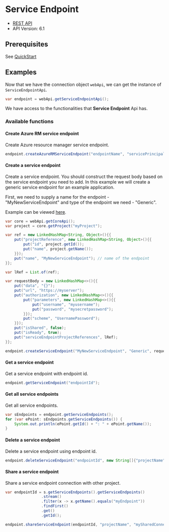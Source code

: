 # Service Endpoint

- [REST API](https://docs.microsoft.com/en-us/rest/api/azure/devops/serviceendpoint/endpoints?view=azure-devops-rest-6.1)
- API Version: 6.1

## Prerequisites

See [QuickStart](quickstart.md)

## Examples

Now that we have the connection object `webApi`, we can get the instance of `ServiceEndpointApi`.

```java
var endpoint = webApi.getServiceEndpointApi();
```

We have access to the functionalities that **Service Endpoint** Api has.

### Available functions

#### Create Azure RM service endpoint

Create Azure resource manager service endpoint.

```java
endpoint.createAzureRMServiceEndpoint("endpointName", "servicePrincipalId", "servicePrincipalKey", "tenantId", "subscriptionId", "subscriptionName");
```

#### Create a service endpoint

Create a service endpoint. You should construct the request body based on the service endpoint you need to add. In this example we will create a generic service
endpoint for an example application.

First, we need to supply a name for the endpoint - "MyNewServiceEndpoint" and type of the endpoint we need - "Generic".

Example can be viewed [here](https://docs.microsoft.com/en-us/rest/api/azure/devops/serviceendpoint/endpoints/create?view=azure-devops-rest-6.1#create-service-endpoint).

```java
var core = webApi.getCoreApi();
var project = core.getProject("myProject");

var ref = new LinkedHashMap<String, Object>(){{
    put("projectReference", new LinkedHashMap<String, Object>(){{
        put("id", project.getId());
        put("name", project.getName());
    }});
    put("name", "MyNewServiceEndpoint"); // name of the endpoint
}};

var lRef = List.of(ref);

var requestBody = new LinkedHashMap<>(){{
    put("data", "{}");
    put("url", "https://myserver");
    put("authorization", new LinkedHashMap<>(){{
        put("parameters", new LinkedHashMap<>(){{
            put("username", "myusername");
            put("password", "mysecretpassword");
        }});
        put("scheme", "UsernamePassword");
    }});
    put("isShared", false);
    put("isReady", true);
    put("serviceEndpointProjectReferences", lRef);
}};

endpoint.createServiceEndpoint("MyNewServiceEndpoint", "Generic", requestBody)
```

#### Get a service endpoint

Get a service endpoint with endpoint id.

```java
endpoint.getServiceEndpoint("endpointId");
```

#### Get all service endpoints

Get all service endpoints.

```java
var sEndpoints = endpoint.getServiceEndpoints();
for (var ePoint: sEndpoints.getServiceEndpoints()) {
    System.out.println(ePoint.getId() + ": " + ePoint.getName());
}
```

#### Delete a service endpoint

Delete a service endpoint using endpoint id.

```java
endpoint.deleteServiceEndpoint("endpointId", new String[]{"projectName"});
```

#### Share a service endpoint

Share a service endpoint connection with other project.


```java
var endpointId = s.getServiceEndpoints().getServiceEndpoints()
                .stream()
                .filter(x -> x.getName().equals("myEndpoint"))
                .findFirst()
                .get()
                .getId();

endpoint.shareServiceEndpoint(endpointId, "projectName", "mySharedConnection");
```

